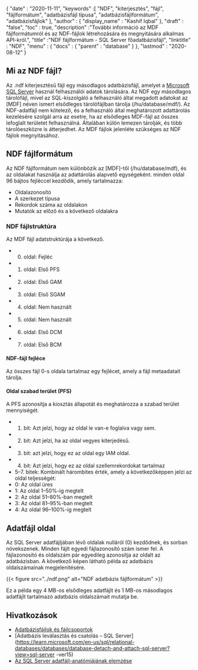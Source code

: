 {
  "date" : "2020-11-11",
  "keywords" :[ "NDF", "kiterjesztés", "fájl", "fájlformátum", "adatbázisfájl típusa", "adatbázisfájlformátum", "adatbázisfájlok" ],
  "author" : {
    "display_name" : "Kashif Iqbal"
},
  "draft" : "false",
  "toc" : true,
  "description" :"További információ az MDF fájlformátumról és az NDF-fájlok létrehozására és megnyitására alkalmas API-król.",
  "title" :"NDF fájlformátum - SQL Server főadatbázisfájl",
  "linktitle" : "NDF",
  "menu" : {
    "docs" : {
      "parent" : "database"
}
},
  "lastmod" : "2020-08-12"
}

## Mi az NDF fájl?

Az .ndf kiterjesztésű fájl egy másodlagos adatbázisfájl, amelyet a [Microsoft SQL Server](https://en.wikipedia.org/wiki/Microsoft_SQL_Server) használ felhasználói adatok tárolására. Az NDF egy másodlagos tárolófájl, mivel az SQL-kiszolgáló a felhasználó által megadott adatokat az [MDF] néven ismert elsődleges tárolófájlban tárolja (/hu/database/mdf/). Az NDF-adatfájl nem kötelező, és a felhasználó által meghatározott adattárolás kezelésére szolgál arra az esetre, ha az elsődleges MDF-fájl az összes lefoglalt területet felhasználná. Általában külön lemezen tárolják, és több tárolóeszközre is átterjedhet. Az MDF fájlok jelenléte szükséges az NDF fájlok megnyitásához.

## NDF fájlformátum

Az NDF fájlformátum nem különbözik az [MDF]-től (/hu/database/mdf), és az oldalakat használja az adattárolás alapvető egységeként. minden oldal 96 bájtos fejléccel kezdődik, amely tartalmazza:

* Oldalazonosító
* A szerkezet típusa
* Rekordok száma az oldalakon
* Mutatók az előző és a következő oldalakra

### NDF fájlstruktúra

Az MDF fájl adatstruktúrája a következő.

* 0. oldal: Fejléc
* 1. oldal: Első PFS
* 2. oldal: Első GAM
* 3. oldal: Első SGAM
* 4. oldal: Nem használt
* 5. oldal: Nem használt
* 6. oldal: Első DCM
* 7. oldal: Első BCM

#### NDF-fájl fejléce

Az összes fájl 0-s oldala tartalmaz egy fejlécet, amely a fájl metaadatait tárolja.

#### Oldal szabad terület (PFS)
A PFS azonosítja a kiosztás állapotát és meghatározza a szabad terület mennyiségét.

* 1. bit: Azt jelzi, hogy az oldal le van-e foglalva vagy sem.
* 2. bit: Azt jelzi, ha az oldal vegyes kiterjedésű.
* 3. bit: azt jelzi, hogy ez az oldal egy IAM oldal.
* 4. bit: Azt jelzi, hogy ez az oldal szellemrekordokat tartalmaz
* 5–7. bitek: Kombinált hárombites érték, amely a következőképpen jelzi az oldal teljességét:
* 0: Az oldal üres
* 1: Az oldal 1–50%-ig megtelt
* 2: Az oldal 51–80%-ban megtelt
* 3: Az oldal 81–95%-ban megtelt
* 4: Az oldal 96–100%-ig megtelt

## Adatfájl oldal

Az SQL Server adatfájljában lévő oldalak nulláról (0) kezdődnek, és sorban növekszenek. Minden fájlt egyedi fájlazonosító szám ismer fel. A fájlazonosító és oldalszám pár egyedileg azonosítja az oldalt az adatbázisban. A következő képen látható példa az adatbázis oldalszámainak megjelenítésére.

{{< figure src="../ndf.png" alt="NDF adatbázis fájlformátum" >}}

Ez a példa egy 4 MB-os elsődleges adatfájlt és 1 MB-os másodlagos adatfájlt tartalmazó adatbázis oldalszámait mutatja be.

## Hivatkozások

* [Adatbázisfájlok és fájlcsoportok](https://learn.microsoft.com/en-us/sql/relational-databases/databases/database-files-and-filegroups?view=sql-server-ver16)
* [Adatbázis leválasztás és csatolás – SQL Server](https://learn.microsoft.com/en-us/sql/relational-databases/databases/database-detach-and-attach-sql-server?view=sql-server -ver15)
* [Az SQL Server adatfájl-anatómiájának elemzése](https://blog.pythian.com/analyzing-sql-server-data-file-anatomy/)

